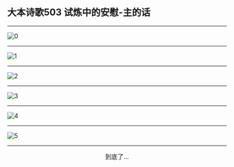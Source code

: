 
## 大本诗歌503 试炼中的安慰-主的话
        
<div id="aplayer0"></div>

---

<img alt="0" data-original="/data/d0503/0">

---

<img alt="1" data-original="/data/d0503/1">

---

<img alt="2" data-original="/data/d0503/2">

---

<img alt="3" data-original="/data/d0503/3">

---

<img alt="4" data-original="/data/d0503/4">

---

<img alt="5" data-original="/data/d0503/5">

---

<p style="text-align: center">到底了...</p>

<script src="/js/dist-view.js"></script>

<script>
MAIN.id = 'd0503';
        
const ap0 = new APlayer({
    container: document.getElementById('aplayer0'),
    volume: 1,
    loop: 'none',
    preload: 'none',
    audio: [{
        name: '大本诗歌503.mp3',
        artist: '大本诗歌',
        url: 'https://res.wx.qq.com/voice/getvoice?mediaid=MzI0NTk3MDM5M18yMjQ3NDkzODM4',
        cover: '/favicon'
    }]
});
</script>
